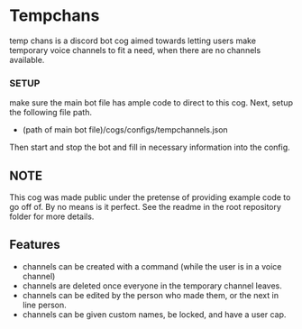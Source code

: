 # Tempchans
temp chans is a discord bot cog aimed towards letting users make temporary voice channels to fit a need, when there are no channels available.

### SETUP
make sure the main bot file has ample code to direct to this cog.
Next, setup the following file path. 
 - (path of main bot file)/cogs/configs/tempchannels.json 

Then start and stop the bot and fill in necessary information into the config.


## NOTE
This cog was made public under the pretense of providing example code to go off of. By no means is it perfect.
See the readme in the root repository folder for more details.

## Features

- channels can be created with a command (while the user is in a voice channel)
- channels are deleted once everyone in the temporary channel leaves.
- channels can be edited by the person who made them, or the next in line person.
- channels can be given custom names, be locked, and have a user cap.
